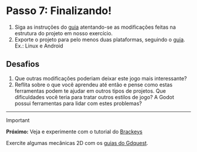 # Passo 7: Finalizando!

1. Siga as instruções do [guia](https://docs.godotengine.org/en/stable/getting_started/first_2d_game/06.heads_up_display.html) atentando-se as modificações feitas na estrutura do projeto em nosso exercício.
2. Exporte o projeto para pelo menos duas plataformas, seguindo o [guia](https://docs.godotengine.org/en/stable/tutorials/export/exporting_projects.html#doc-exporting-projects). Ex.: Linux e Android


## Desafios

1. Que outras modificações poderiam deixar este jogo mais interessante?
2. Reflita sobre o que você aprendeu até então e pense como estas ferramentas podem te ajudar em outros tipos de projetos. Que dificuldades você teria para tratar outros estilos de jogo? A Godot possui ferramentas para lidar com estes problemas?


------

> [!IMPORTANT]
> **Próximo:** Veja e experimente com o tutorial do [Brackeys](https://youtu.be/LOhfqjmasi0)
> 
> Exercite algumas mecânicas 2D com os [guias do Gdquest](https://www.gdquest.com/tutorial/godot/2d/first-2d-game-godot-4/).
